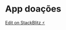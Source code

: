 # App doações

[Edit on StackBlitz ⚡️](https://stackblitz.com/edit/ionic-5-angular-10-start-template-691kzp)
